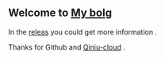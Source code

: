 ## Welcome to [My bolg](http://jilaokang.club/)

In the [releas](https://github.com/jilaokang/jilaokang.github.io/releases) you could get more information .

Thanks for Github and [Qiniu-cloud](http://www.qiniu.com/) .
